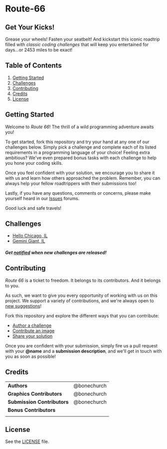 # Route-66

## Get Your Kicks!
Grease your wheels! Fasten your seatbelt! And kickstart this iconic roadtrip filled with *classic coding challenges* that will keep you entertained for days...or 2453 miles to be exact!

## Table of Contents
1. [Getting Started](https://github.com/bonechurch/Route-66#getting-started)
2. [Challenges](https://github.com/bonechurch/Route-66#challenges)
3. [Contributing](https://github.com/bonechurch/Route-66#contributing)
4. [Credits](https://github.com/bonechurch/Route-66#credits)
5. [License](https://github.com/bonechurch/Route-66#license)

## Getting Started
Welcome to *Route 66*! The thrill of a wild programming adventure awaits you!

To get started, fork this repository and try your hand at any one of our challenges below.
Simply pick a challenge and complete each of its listed requirements in a programming language of your choice!
Feeling extra ambitious? We've even prepared bonus tasks with each challenge to help you hone your coding skills.

Once you feel confident with your solution, we encourage you to share it with us and learn how others approached the problem.
Remember, you can always help your fellow roadtrippers with their submissions too!

Lastly, if you have any questions, comments or concerns, please make yourself heard in our [Issues](https://github.com/bonechurch/Route-66/issues) forums.

Good luck and safe travels!

## Challenges
* [Hello Chicago, IL](https://github.com/bonechurch/Route-66/blob/master/challenges/hello-chicago-IL.md)
* [Gemini Giant, IL](https://github.com/bonechurch/Route-66/blob/master/challenges/gemini-giant-IL.md)
<!--- * [Gateway Arch, MO](https://github.com/bonechurch/Route-66/blob/master/challenges/gateway-arch-MO.md)
* [Tow Tater, KS](https://github.com/bonechurch/Route-66/blob/master/challenges/tow-tater-KS.md)
* [Ed Galloway's Totem Pole Park, OK](https://github.com/bonechurch/Route-66/blob/master/challenges/ed-galloways-totem-pole-park-OK.md)
* [Cadillac Ranch, TX](https://github.com/bonechurch/Route-66/blob/master/challenges/cadillac-ranch-TX.md)
* [Blue Swallow Motel, NM](https://github.com/bonechurch/Route-66/blob/master/challenges/blue-swallow-motel-NM.md)
* [Jack Rabbit Trading Post, AZ](https://github.com/bonechurch/Route-66/blob/master/challenges/jack-rabbit-trading-post-AZ.md)
* [Wild Burros, AZ](https://github.com/bonechurch/Route-66/blob/master/challenges/wild-burros-AZ.md)
* [Wigwam Motel, CA](https://github.com/bonechurch/Route-66/blob/master/challenges/wigwam-motel-CA.md)
* [Goodbye Santa Monica, CA](https://github.com/bonechurch/Route-66/blob/master/challenges/goodbye-santa-monica-CA.md) --->
#### *Get [notified](https://join.slack.com/route-66-project/shared_invite/MjA2NDAyNzUzNjgxLTE0OTkwNTQ0MTUtOGI3NmFjNjIyYQ) when new challenges are released!*


## Contributing
*Route 66* is a ticket to freedom. It belongs to its contributors. And it belongs to you.

As such, we want to give you every opportunity of working with us on this project. We support a variety of contributions, and we're always open to [new suggestions](https://github.com/bonechurch/Route-66/issues)!

Fork this repository and explore the different ways that you can contribute:

* [Author a challenge](https://github.com/bonechurch/Route-66/blob/master/challenges/TEMPLATE.md) 
* [Contribute an image](https://github.com/bonechurch/Route-66/blob/master/images/INSTRUCTIONS.md)
* [Share your solution](https://github.com/bonechurch/Route-66/blob/master/submissions/INSTRUCTIONS.md)

Once you are confident with your submission, simply fire us a pull request with your **@name** and a **submission description**, and we'll get in touch with you as soon as possible!

## Credits

|                                      |             |
| ------------------------------------ | ----------- |
| **Authors**                          | @bonechurch |
| **Graphics Contributors**            | @bonechurch |
| **Submission Contributors**          | @bonechurch |
| **Bonus Contributors**               |             |
|                                      |             |

## License
See the [LICENSE](https://github.com/bonechurch/Route-66/blob/master/LICENSE) file.
